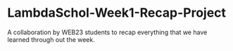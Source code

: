 # LambdaSchol-Week1-Recap-Project
A collaboration by WEB23 students to recap everything that we have learned through out the week.
